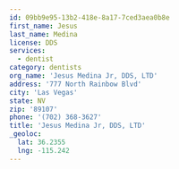 ```yaml
---
id: 09bb9e95-13b2-418e-8a17-7ced3aea0b8e
first_name: Jesus
last_name: Medina
license: DDS
services:
  - dentist
category: dentists
org_name: 'Jesus Medina Jr, DDS, LTD'
address: '777 North Rainbow Blvd'
city: 'Las Vegas'
state: NV
zip: '89107'
phone: '(702) 368-3627'
title: 'Jesus Medina Jr, DDS, LTD'
_geoloc:
  lat: 36.2355
  lng: -115.242
---
```

